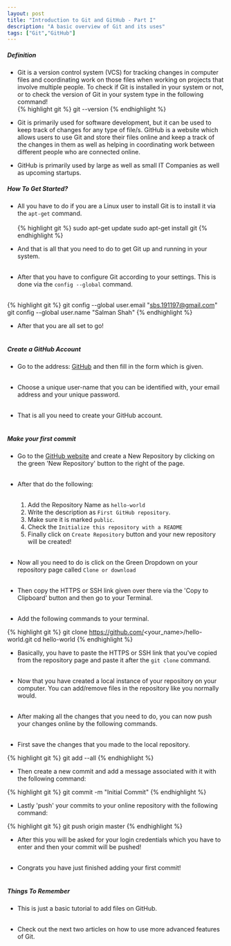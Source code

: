 ```yaml
---
layout: post
title: "Introduction to Git and GitHub - Part I"
description: "A basic overview of Git and its uses"
tags: ["Git","GitHub"]
---
```


##### Definition

* Git is a version control system (VCS) for tracking changes in computer files and coordinating work on those files when working on projects that involve multiple people. To check if Git is installed in your system or not, or to check the version of Git in your system type in the following command!<br>
{% highlight git %}
git --version
{% endhighlight %}
* Git is primarily used for software development, but it can be used to keep track of changes for any type of file/s. GitHub is a website which allows users to use Git and store their files online and keep a track of the changes in them as well as helping in coordinating work between different people who are connected online.<br>

* GitHub is primarily used by large as well as small IT Companies as well as upcoming startups.<br>

##### How To Get Started?

* All you have to do if you are a Linux user to install Git is to install it via the `apt-get` command.<br><br>
{% highlight git %}
sudo apt-get update
sudo apt-get install git
{% endhighlight %}

* And that is all that you need to do to get Git up and running in your system.<br><br>
* After that you have to configure Git according to your settings. This is done via the `config --global` command.<br><br>

{% highlight git %}
git config --global user.email "sbs.191197@gmail.com"
git config --global user.name "Salman Shah"
{% endhighlight %}

* After that you are all set to go!<br><br>

##### Create a GitHub Account

* Go to the address: [GitHub](https://github.com/) and then fill in the form which is given.<br><br>

* Choose a unique user-name that you can be identified with, your email address and your unique password.<br><br>

* That is all you need to create your GitHub account.<br><br>

##### Make your first commit
* Go to the [GitHub website](https://github.com/) and create a New Repository by clicking on the green 'New Repository' button to the right of the page.<br><br> 

* After that do the following:<br><br>
	1. Add the Repository Name as `hello-world`
	2. Write the description as `First GitHub repository`.
	3. Make sure it is marked `public`.
	4. Check the `Initialize this repository with a README`
	5. Finally click on `Create Repository` button and your new repository will be created!<br><br>

* Now all you need to do is click on the Green Dropdown on your repository page called `Clone or download`<br><br>

* Then copy the HTTPS or SSH link given over there via the 'Copy to Clipboard' button and then go to your Terminal.<br><br>

* Add the following commands to your terminal.

{% highlight git %}
git clone https://github.com/<your_name>/hello-world.git
cd hello-world
{% endhighlight %}

* Basically, you have to paste the HTTPS or SSH link that you've copied from the repository page and paste it after the `git clone` command.<br><br>

* Now that you have created a local instance of your repository on your computer. You can add/remove files in the repository like you normally would.<br><br>

* After making all the changes that you need to do, you can now push your changes online by the following commands.<br><br>

* First save the changes that you made to the local repository.

{% highlight git %}
git add --all
{% endhighlight %}

* Then create a new commit and add a message associated with it with the following command:

{% highlight git %} 
git commit -m "Initial Commit"
{% endhighlight %}

* Lastly 'push' your commits to your online repository with the following command:

{% highlight git %}
git push origin master
{% endhighlight %}

* After this you will be asked for your login credentials which you have to enter and then your commit will be pushed!<br><br>

* Congrats you have just finished adding your first commit!<br><br>

##### Things To Remember

* This is just a basic tutorial to add files on GitHub.<br><br>

* Check out the next two articles on how to use more advanced features of Git.<br>
